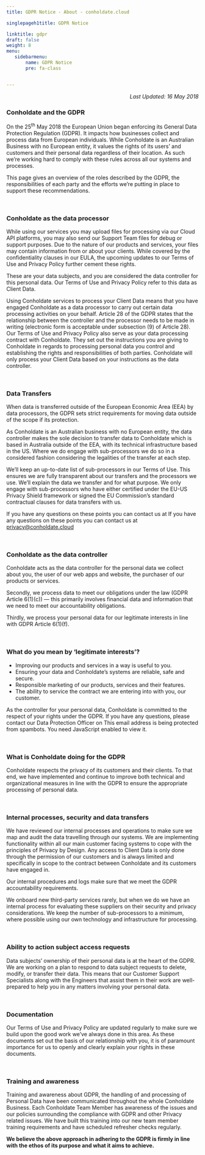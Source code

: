 ```yaml
---
title: GDPR Notice - About - conholdate.cloud

singlepageh1title: GDPR Notice

linktitle: gdpr
draft: false
weight: 8
menu:
   sidebarmenu: 
       name: GDPR Notice
       pre: fa-class


---
```


<div class="box1">

<p style="text-align: right;"><em>Last Updated: 16 May 2018</em></p>

### **Conholdate and the GDPR**

On the 25<sup>th</sup> May 2018 the European Union began enforcing its General Data Protection Regulation (GDPR). It impacts how businesses collect and process data from European individuals. While Conholdate is an Australian Business with no European entity, it values the rights of its users’ and customers and their personal data regardless of their location. As such we’re working hard to comply with these rules across all our systems and processes.

This page gives an overview of the roles described by the GDPR, the responsibilities of each party and the efforts we’re putting in place to support these recommendations.

<div class="clearfix"> </div>

### **Conholdate as the data processor**

While using our services you may upload files for processing via our Cloud API platforms, you may also send our Support Team files for debug or support purposes. Due to the nature of our products and services, your files may contain information from or about your clients. While covered by the confidentiality clauses in our EULA, the upcoming updates to our Terms of Use and Privacy Policy further cement these rights.

These are your data subjects, and you are considered the data controller for this personal data. Our Terms of Use and Privacy Policy refer to this data as Client Data.

Using Conholdate services to process your Client Data means that you have engaged Conholdate as a data processor to carry out certain data processing activities on your behalf. Article 28 of the GDPR states that the relationship between the controller and the processor needs to be made in writing (electronic form is acceptable under subsection (9) of Article 28). Our Terms of Use and Privacy Policy also serve as your data processing contract with Conholdate. They set out the instructions you are giving to Conholdate in regards to processing personal data you control and establishing the rights and responsibilities of both parties. Conholdate will only process your Client Data based on your instructions as the data controller.

<div class="clearfix"> </div>

### **Data Transfers**

When data is transferred outside of the European Economic Area (EEA) by data processors, the GDPR sets strict requirements for moving data outside of the scope if its protection.

As Conholdate is an Australian business with no European entity, the data controller makes the sole decision to transfer data to Conholdate which is based in Australia outside of the EEA, with its technical infrastructure based in the US. Where we do engage with sub-processors we do so in a considered fashion considering the legalities of the transfer at each step.

We’ll keep an up-to-date list of sub-processors in our Terms of Use. This ensures we are fully transparent about our transfers and the processors we use. We’ll explain the data we transfer and for what purpose. We only engage with sub-processors who have either certified under the EU-US Privacy Shield framework or signed the EU Commission’s standard contractual clauses for data transfers with us.

<p>If you have any questions on these points you can contact us at 
<span id="cloakfeb73f71a6ac72a8eb542de90ea7bcd6">
If you have any questions on these points you can contact us at
<a href="mailto:privacy@conholdate.cloud">privacy@conholdate.cloud</a>
</span>
</p>
<div class="clearfix"> </div>

### **Conholdate as the data controller**

Conholdate acts as the data controller for the personal data we collect about you, the user of our web apps and website, the purchaser of our products or services.

Secondly, we process data to meet our obligations under the law (GDPR Article 6(1)(c)) — this primarily involves financial data and information that we need to meet our accountability obligations.

Thirdly, we process your personal data for our legitimate interests in line with GDPR Article 6(1)(f).

<div class="clearfix"> </div>

### **What do you mean by ‘legitimate interests’?**

- Improving our products and services in a way is useful to you.
- Ensuring your data and Conholdate’s systems are reliable, safe and secure.
- Responsible marketing of our products, services and their features.
- The ability to service the contract we are entering into with you, our customer.

As the controller for your personal data, Conholdate is committed to the respect of your rights under the GDPR. If you have any questions, please contact our Data Protection Officer on <span id="cloak58393eb08726446b5ca0ae9f72f0951a">This email address is being protected from spambots. You need JavaScript enabled to view it.</span><script type="text/javascript">document.getElementById('cloak58393eb08726446b5ca0ae9f72f0951a').innerHTML='';var prefix='&#109;a'+'i&#108;'+'&#116;o';var path='hr'+'ef'+'=';var addy58393eb08726446b5ca0ae9f72f0951a='dp&#111;'+'&#64;';addy58393eb08726446b5ca0ae9f72f0951a=addy58393eb08726446b5ca0ae9f72f0951a+'c&#111;nh&#111;ld&#97;t&#101;'+'&#46;'+'cl&#111;&#117;d';var addy_text58393eb08726446b5ca0ae9f72f0951a='dp&#111;'+'&#64;'+'c&#111;nh&#111;ld&#97;t&#101;'+'&#46;'+'cl&#111;&#117;d';document.getElementById('cloak58393eb08726446b5ca0ae9f72f0951a').innerHTML+='<a '+path+'\''+prefix+':'+addy58393eb08726446b5ca0ae9f72f0951a+'\'>'+addy_text58393eb08726446b5ca0ae9f72f0951a+'<\/a>';</script>

<div class="clearfix"> </div>

### **What is Conholdate doing for the GDPR**

Conholdate respects the privacy of its customers and their clients. To that end, we have implemented and continue to improve both technical and organizational measures in line with the GDPR to ensure the appropriate processing of personal data.

<div class="clearfix"> </div>

### **Internal processes, security and data transfers**

We have reviewed our internal processes and operations to make sure we map and audit the data travelling through our systems. We are implementing functionality within all our main customer facing systems to cope with the principles of Privacy by Design. Any access to Client Data is only done through the permission of our customers and is always limited and specifically in scope to the contract between Conholdate and its customers have engaged in.

Our internal procedures and logs make sure that we meet the GDPR accountability requirements.

We onboard new third-party services rarely, but when we do we have an internal process for evaluating these suppliers on their security and privacy considerations. We keep the number of sub-processors to a minimum, where possible using our own technology and infrastructure for processing.

<div class="clearfix"> </div>

### **Ability to action subject access requests**

Data subjects’ ownership of their personal data is at the heart of the GDPR. We are working on a plan to respond to data subject requests to delete, modify, or transfer their data. This means that our Customer Support Specialists along with the Engineers that assist them in their work are well-prepared to help you in any matters involving your personal data.

<div class="clearfix"> </div>

### **Documentation**

Our Terms of Use and Privacy Policy are updated regularly to make sure we build upon the good work we’ve always done in this area. As these documents set out the basis of our relationship with you, it is of paramount importance for us to openly and clearly explain your rights in these documents.

<div class="clearfix"> </div>

###  **Training and awareness**

Training and awareness about GDPR, the handling of and processing of Personal Data have been communicated throughout the whole Conholdate Business. Each Conholdate Team Member has awareness of the issues and our policies surrounding the compliance with GDPR and other Privacy related issues. We have built this training into our new team member training requirements and have scheduled refresher checks regularly.

**We believe the above approach in adhering to the GDPR is firmly in line with the ethos of its purpose and what it aims to achieve.**

</div>